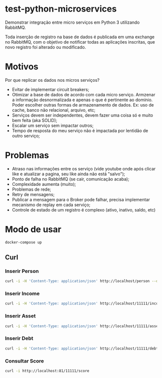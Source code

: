 # test-python-microservices

Demonstrar integração entre micro serviços em Python 3 utilizando RabbitMQ.

Toda inserção de registro na base de dados é publicada em uma exchange no RabbitMQ, com o objetivo de notificar todas as aplicações inscritas, que novo registro foi alterado ou modificado.


# Motivos

Por que replicar os dados nos micros serviços?

* Evitar de implementar circuit breakers;
* Otimizar a base de dados de acordo com cada micro serviço. Armzenar a informação desnormalizada e apenas o que é pertinente ao domínio. Poder escolher outras formas de armazenamento de dados. Ex: uso de cache, banco não relacional, arquivo, etc;
* Serviços devem ser independentes, devem fazer uma coisa só e muito bem feita (aka SOLID);
* Escalar um serviço sem impactar outros;
* Tempo de resposta do meu serviço não é impactada por lentidão de outro serviço;

# Problemas

* Atraso nas informações entre os serviço (vide youtube onde após clicar like e atualizar a pagina, seu like ainda não está "salvo");
* Ponto de falha no RabbitMQ (se cair, comunicação acaba);
* Complexidade aumenta (muito);
* Problemas de rede;
* Retry de mensagens;
* Publicar a mensagem para o Broker pode falhar, precisa implementar mecanismo de replay em cada serviço;
* Controle de estado de um registro é complexo (ativo, inativo, saldo, etc)


# Modo de usar

```bash
docker-compose up
```

## Curl

### Inserir Person
```bash
curl -i -H 'Content-Type: application/json' http://localhost/person --data @payloads/new_person.json
```

### Inserir Income
```bash
curl -i -H 'Content-Type: application/json' http://localhost/11111/income --data @payloads/new_income.json
```

### Inserir Asset
```bash
curl -i -H 'Content-Type: application/json' http://localhost/11111/asset --data @payloads/new_asset.json
```

### Inserir Debt
```bash
curl -i -H 'Content-Type: application/json' http://localhost/11111/debt --data @payloads/new_debt.json
```

### Consultar Score
```bash
curl -i http://localhost:81/11111/score
```
